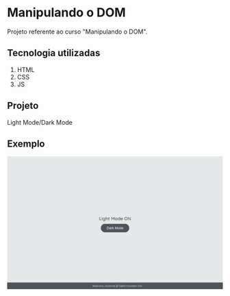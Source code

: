 # Manipulando o DOM

Projeto referente ao curso "Manipulando o DOM".

## Tecnologia utilizadas

1. HTML
2. CSS 
3. JS

## Projeto

Light Mode/Dark Mode

## Exemplo

![Exercício Dark Mode e Light Mode](./dark-mode-exercicio.gif)